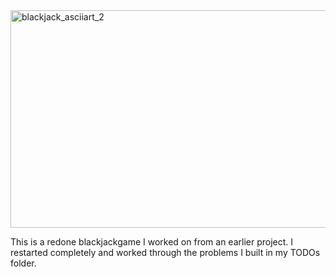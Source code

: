 <img width="1036" height="348" alt="blackjack_asciiart_2" src="https://github.com/user-attachments/assets/3bc546c0-8bcf-40c0-810f-d49ddbe21d3a" />

This is a redone blackjackgame I worked on from an earlier project. I restarted completely and worked through the problems I built in my TODOs folder. 


